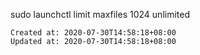 
sudo launchctl limit maxfiles 1024 unlimited

    Created at: 2020-07-30T14:58:18+08:00
    Updated at: 2020-07-30T14:58:18+08:00

